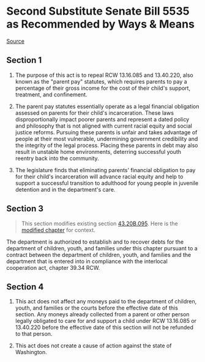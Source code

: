 # Second Substitute Senate Bill 5535 as Recommended by Ways & Means

[Source](http://lawfilesext.leg.wa.gov/biennium/2021-22/Pdf/Bills/Senate%20Bills/5535-S2.pdf)
## Section 1
1. The purpose of this act is to repeal RCW 13.16.085 and 13.40.220, also known as the "parent pay" statutes, which requires parents to pay a percentage of their gross income for the cost of their child's support, treatment, and confinement.

2. The parent pay statutes essentially operate as a legal financial obligation assessed on parents for their child's incarceration. These laws disproportionally impact poorer parents and represent a dated policy and philosophy that is not aligned with current racial equity and social justice reforms. Pursuing these parents is unfair and takes advantage of people at their most vulnerable, undermining government credibility and the integrity of the legal process. Placing these parents in debt may also result in unstable home environments, deterring successful youth reentry back into the community.

3. The legislature finds that eliminating parents' financial obligation to pay for their child's incarceration will advance racial equity and help to support a successful transition to adulthood for young people in juvenile detention and in the department's care.


## Section 3
> This section modifies existing section [43.20B.095](/rcw/43_state_government—executive/43.020B_revenue_recovery_for_department_of_social_and_health_services.md). Here is the [modified chapter](rcw/43_state_government—executive/43.020B_revenue_recovery_for_department_of_social_and_health_services.md) for context.

The department is authorized to establish and to recover debts for the department of children, youth, and families under this chapter  pursuant to a contract between the department of children, youth, and families and the department that is entered into in compliance with the interlocal cooperation act, chapter 39.34 RCW.


## Section 4
1. This act does not affect any moneys paid to the department of children, youth, and families or the courts before the effective date of this section. Any moneys already collected from a parent or other person legally obligated to care for and support a child under RCW 13.16.085 or 13.40.220 before the effective date of this section will not be refunded to that person.

2. This act does not create a cause of action against the state of Washington.

